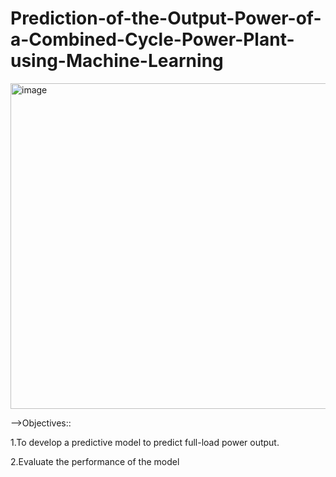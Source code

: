 # Prediction-of-the-Output-Power-of-a-Combined-Cycle-Power-Plant-using-Machine-Learning

<img width="521" alt="image" src="https://user-images.githubusercontent.com/105508197/204562731-32f6d667-8fd9-4658-b064-021d2979fc1a.png">

-->Objectives::

1.To develop a predictive model to predict full-load power output.

2.Evaluate the performance of the model
